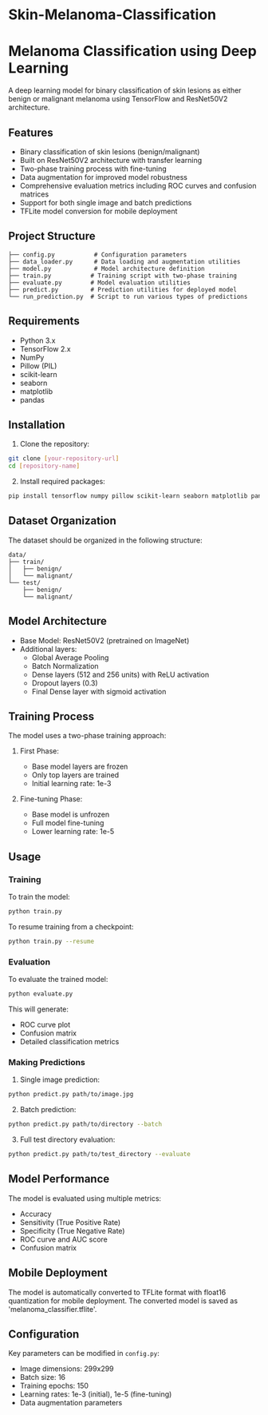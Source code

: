 # Skin-Melanoma-Classification
# Melanoma Classification using Deep Learning

A deep learning model for binary classification of skin lesions as either benign or malignant melanoma using TensorFlow and ResNet50V2 architecture.

## Features

- Binary classification of skin lesions (benign/malignant)
- Built on ResNet50V2 architecture with transfer learning
- Two-phase training process with fine-tuning
- Data augmentation for improved model robustness
- Comprehensive evaluation metrics including ROC curves and confusion matrices
- Support for both single image and batch predictions
- TFLite model conversion for mobile deployment

## Project Structure

```
├── config.py           # Configuration parameters
├── data_loader.py      # Data loading and augmentation utilities
├── model.py            # Model architecture definition
├── train.py           # Training script with two-phase training
├── evaluate.py        # Model evaluation utilities
├── predict.py         # Prediction utilities for deployed model
└── run_prediction.py  # Script to run various types of predictions
```

## Requirements

- Python 3.x
- TensorFlow 2.x
- NumPy
- Pillow (PIL)
- scikit-learn
- seaborn
- matplotlib
- pandas

## Installation

1. Clone the repository:
```bash
git clone [your-repository-url]
cd [repository-name]
```

2. Install required packages:
```bash
pip install tensorflow numpy pillow scikit-learn seaborn matplotlib pandas
```

## Dataset Organization

The dataset should be organized in the following structure:
```
data/
├── train/
│   ├── benign/
│   └── malignant/
└── test/
    ├── benign/
    └── malignant/
```

## Model Architecture

- Base Model: ResNet50V2 (pretrained on ImageNet)
- Additional layers:
  - Global Average Pooling
  - Batch Normalization
  - Dense layers (512 and 256 units) with ReLU activation
  - Dropout layers (0.3)
  - Final Dense layer with sigmoid activation

## Training Process

The model uses a two-phase training approach:

1. First Phase:
   - Base model layers are frozen
   - Only top layers are trained
   - Initial learning rate: 1e-3

2. Fine-tuning Phase:
   - Base model is unfrozen
   - Full model fine-tuning
   - Lower learning rate: 1e-5

## Usage

### Training

To train the model:
```bash
python train.py
```

To resume training from a checkpoint:
```bash
python train.py --resume
```

### Evaluation

To evaluate the trained model:
```bash
python evaluate.py
```

This will generate:
- ROC curve plot
- Confusion matrix
- Detailed classification metrics

### Making Predictions

1. Single image prediction:
```bash
python predict.py path/to/image.jpg
```

2. Batch prediction:
```bash
python predict.py path/to/directory --batch
```

3. Full test directory evaluation:
```bash
python predict.py path/to/test_directory --evaluate
```

## Model Performance

The model is evaluated using multiple metrics:
- Accuracy
- Sensitivity (True Positive Rate)
- Specificity (True Negative Rate)
- ROC curve and AUC score
- Confusion matrix

## Mobile Deployment

The model is automatically converted to TFLite format with float16 quantization for mobile deployment. The converted model is saved as 'melanoma_classifier.tflite'.

## Configuration

Key parameters can be modified in `config.py`:
- Image dimensions: 299x299
- Batch size: 16
- Training epochs: 150
- Learning rates: 1e-3 (initial), 1e-5 (fine-tuning)
- Data augmentation parameters

